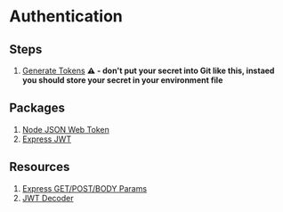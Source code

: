 # Authentication

## Steps

1. [Generate Tokens](https://github.com/momentum-projects/momentum-helm/commit/180cd328ed9d2fa462e9e2ee2478ff3696750039) __⚠️ - don't put your secret into Git like this, instaed you should store your secret in your environment file__

## Packages

1. [Node JSON Web Token](https://github.com/auth0/node-jsonwebtoken)
1. [Express JWT](https://github.com/auth0/express-jwt#retrieving-the-decoded-payload)

## Resources

1. [Express GET/POST/BODY Params](https://www.digitalocean.com/community/tutorials/use-expressjs-to-get-url-and-post-parameters)
1. [JWT Decoder](https://jwt.io/)